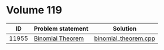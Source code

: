 # Volume 119

|  ID   |                                                          Problem statement                                                           |                    Solution                    |
|:-----:|:-------------------------------------------------------------------------------------------------------------------------------------|:----------------------------------------------:|
| 11955 | [Binomial Theorem](http://uva.onlinejudge.org/index.php?option=com_onlinejudge&Itemid=8&category=229&page=show_problem&problem=3106) | [binomial_theorem.cpp](./binomial_theorem.cpp) |
